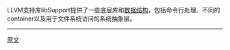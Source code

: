 
LLVM支持库libSupport提供了一些底层库和[数据结构](https://llvm.org/docs/ProgrammersManual.html)，包括命令行处理、不同的container以及用于文件系统访问的系统抽象层。  

---------------------
[原文](https://releases.llvm.org/11.0.0/tools/clang/docs/InternalsManual.html#llvm-support-library)
